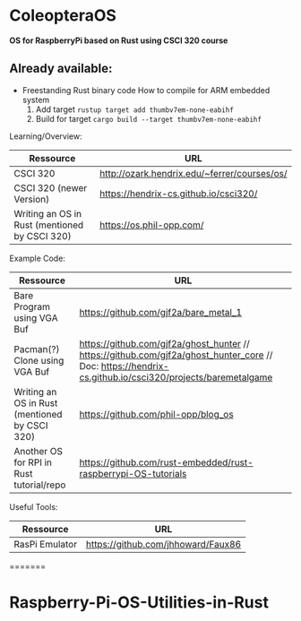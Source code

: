 # ColeopteraOS

**OS for RaspberryPi based on Rust using CSCI 320 course**

## Already available:

- Freestanding Rust binary code
  How to compile for ARM embedded system
  1. Add target
     `rustup target add thumbv7em-none-eabihf`
  2. Build for target
     `cargo build --target thumbv7em-none-eabihf`

Learning/Overview:

| Ressource                                     | URL                                          |
| --------------------------------------------- | -------------------------------------------- |
| CSCI 320                                      | http://ozark.hendrix.edu/~ferrer/courses/os/ |
| CSCI 320 (newer Version)                      | https://hendrix-cs.github.io/csci320/        |
| Writing an OS in Rust (mentioned by CSCI 320) | https://os.phil-opp.com/                     |

Example Code:

| Ressource                                     | URL                                                                                                                                                     |
| --------------------------------------------- | ------------------------------------------------------------------------------------------------------------------------------------------------------- |
| Bare Program using VGA Buf                    | https://github.com/gjf2a/bare_metal_1                                                                                                                   |
| Pacman(?) Clone using VGA Buf                 | https://github.com/gjf2a/ghost_hunter // https://github.com/gjf2a/ghost_hunter_core // Doc: https://hendrix-cs.github.io/csci320/projects/baremetalgame |
| Writing an OS in Rust (mentioned by CSCI 320) | https://github.com/phil-opp/blog_os                                                                                                                     |
| Another OS for RPI in Rust tutorial/repo      | https://github.com/rust-embedded/rust-raspberrypi-OS-tutorials                                                                                          |

Useful Tools:

| Ressource      | URL                                |
| -------------- | ---------------------------------- |
| RasPi Emulator | https://github.com/jhhoward/Faux86 |
=======
# Raspberry-Pi-OS-Utilities-in-Rust
